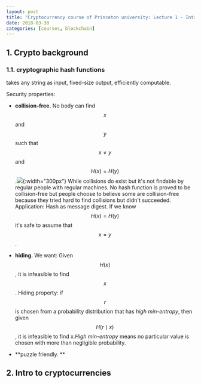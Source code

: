 ```yaml
---
layout: post
title: "Cryptocurrency course of Princeton university: Lecture 1 - Intro to crypto and cryptocurrencies"
date: 2018-03-30
categories: [courses, blockchain]
---
```


## 1. Crypto background

### 1.1. cryptographic hash functions
takes any string as input, fixed-size output, efficiently computable.

Security properties:
- **collision-free.** No body can find $$x$$ and $$y$$ such that $$x \neq y$$ and $$H(x) = H(y)$$.![]({{site.url}}/assets/image/collisions_do_exist.png){:width="300px"} While collisions do exist but it's not findable by regular people with regular machines. No hash function is proved to be collision-free but people choose to believe some are collision-free because they tried hard to find collisions but didn't succeeded. Application: Hash as message digest. If we know $$H(x) = H(y)$$ it's safe to assume that $$x = y$$.

- **hiding.** We want: Given $$H(x)$$, it is infeasible to find $$x$$. Hiding property: if $$r$$ is chosen from a probability distribution that has *high min-entropy*, then given $$H(r \mid x)$$, it is infeasible to find x.*High min-entropy* means no particular value is chosen with more than negligible probability.



- **puzzle friendly. **

## 2. Intro to cryptocurrencies
